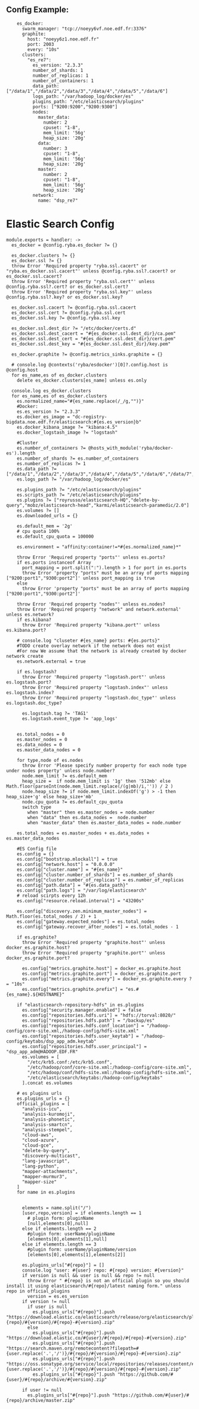 ## Config Example:

```
    es_docker:
      swarm_manager: "tcp://noeyy6vf.noe.edf.fr:3376"
      graphite:
        host: "noeyy6z1.noe.edf.fr"
        port: 2003
        every: "10s"
      clusters:
        "es_re7":
          es_version: "2.3.3"
          number_of_shards: 1
          number_of_replicas: 1
          number_of_containers: 1
          data_path: ["/data/1","/data/2","/data/3","/data/4","/data/5","/data/6"]
          logs_path: "/var/hadoop_log/docker/es"
          plugins_path: "/etc/elasticsearch/plugins"
          ports: ["9200:9200","9200:9300"]
          nodes:
            master_data:
              number: 2
              cpuset: "1-8",
              mem_limit: '56g'
              heap_size: '20g'
            data:
              number: 3
              cpuset: "1-8",
              mem_limit: '56g'
              heap_size: '20g'
            master:
              number: 2
              cpuset: "1-8",
              mem_limit: '56g'
              heap_size: '20g'
          network:
            name: "dsp_re7"

```


# Elastic Search Config

    module.exports = handler: ->
      es_docker = @config.ryba.es_docker ?= {}

      es_docker.clusters ?= {}
      es_docker.ssl ?= {}
      throw Error 'Required property "ryba.ssl.cacert" or "ryba.es_docker.ssl.cacert"' unless @config.ryba.ssl?.cacert? or es_docker.ssl.cacert?
      throw Error 'Required property "ryba.ssl.cert"' unless @config.ryba.ssl?.cert? or es_docker.ssl.cert?
      throw Error 'Required property "ryba.ssl.key"' unless @config.ryba.ssl?.key? or es_docker.ssl.key?

      es_docker.ssl.cacert ?= @config.ryba.ssl.cacert
      es_docker.ssl.cert ?= @config.ryba.ssl.cert
      es_docker.ssl.key ?= @config.ryba.ssl.key

      es_docker.ssl.dest_dir ?= "/etc/docker/certs.d"
      es_docker.ssl.dest_cacert = "#{es_docker.ssl.dest_dir}/ca.pem"
      es_docker.ssl.dest_cert = "#{es_docker.ssl.dest_dir}/cert.pem"
      es_docker.ssl.dest_key = "#{es_docker.ssl.dest_dir}/key.pem"

      es_docker.graphite ?= @config.metrics_sinks.graphite = {}

      # console.log @contexts('ryba/esdocker')[0]?.config.host is @config.host
      for es_name,es of es_docker.clusters 
      	delete es_docker.clusters[es_name] unless es.only

      console.log es_docker.clusters
      for es_name,es of es_docker.clusters
        es.normalized_name="#{es_name.replace(/_/g,"")}"
        #Docker:
        es.es_version ?= "2.3.3"
        es.docker_es_image = "dc-registry-bigdata.noe.edf.fr/elasticsearch:#{es.es_version}b"
        es.docker_kibana_image ?= "kibana:4.5"
        es.docker_logstash_image ?= "logstash"

        #Cluster
        es.number_of_containers ?= @hosts_with_module('ryba/docker-es').length
        es.number_of_shards ?= es.number_of_containers
        es.number_of_replicas ?= 1
        es.data_path ?= ["/data/1","/data/2","/data/3","/data/4","/data/5","/data/6","/data/7","/data/8"]
        es.logs_path ?= "/var/hadoop_log/docker/es"

        es.plugins_path ?= "/etc/elasticsearch/plugins"
        es.scripts_path ?= "/etc/elasticsearch/plugins"
        es.plugins ?= ["royrusso/elasticsearch-HQ","delete-by-query","mobz/elasticsearch-head","karmi/elasticsearch-paramedic/2.0"]
        es.volumes ?= []
        es.downloaded_urls = {}

        es.default_mem = '2g'
        # cpu quota 100%
        es.default_cpu_quota = 100000

        es.environment = "affinity:container!=*#{es.normalized_name}*"

        throw Error 'Required property "ports"' unless es.ports?
       	if es.ports instanceof Array
          port_mapping = port.split(":").length > 1 for port in es.ports
          throw Error 'property "ports" must be an array of ports mapping ["9200:port1","9300:port2"]' unless port_mapping is true
        else
          throw Error 'property "ports" must be an array of ports mapping ["9200:port1","9300:port2"]'

        throw Error 'Required property "nodes"' unless es.nodes?
        throw Error 'Required property "network" and network.external' unless es.network?
        if es.kibana?
          throw Error 'Required property "kibana.port"' unless es.kibana.port?

        # console.log "cluseter #{es_name} ports: #{es.ports}"
        #TODO create overlay network if the network does not exist
        #For now We assume that the network is already created by docker network create
        es.network.external = true

        if es.logstash?
          throw Error 'Required property "logstash.port"' unless es.logstash.port?
          throw Error 'Required property "logstash.index"' unless es.logstash.index?
          throw Error 'Required property "logstash.doc_type"' unless es.logstash.doc_type?

          es.logstash.tag ?= 'TAG1'
          es.logstash.event_type ?= 'app_logs'


        es.total_nodes = 0
        es.master_nodes = 0
        es.data_nodes = 0
        es.master_data_nodes = 0

        for type,node of es.nodes
          throw Error 'Please specify number property for each node type under nodes property' unless node.number?
          node.mem_limit ?= es.default_mem
          heap_size =  if node.mem_limit is '1g' then '512mb' else Math.floor(parseInt(node.mem_limit.replace(/(g|mb)/i,'')) / 2 )
          node.heap_size ?= if node.mem_limit.indexOf('g') > -1 then heap_size+'g' else heap_size+'mb'
          node.cpu_quota ?= es.default_cpu_quota
          switch type
            when "master" then es.master_nodes = node.number
            when "data" then es.data_nodes =  node.number
            when "master_data" then es.master_data_nodes = node.number
        
        es.total_nodes = es.master_nodes + es.data_nodes + es.master_data_nodes

        #ES Config file
        es.config = {}
        es.config["bootstrap.mlockall"] = true
        es.config["network.host"] = "0.0.0.0"
        es.config["cluster.name"] = "#{es_name}"
        es.config["cluster.number_of_shards"] = es.number_of_shards
        es.config["cluster.number_of_replicas"] = es.number_of_replicas
        es.config["path.data"] = "#{es.data_path}"
        es.config["path.logs"] = "/var/log/elasticsearch"
        # reload scirpts every 12h
        es.config["resource.reload.interval"] = "43200s" 

        es.config["discovery.zen.minimum_master_nodes"] = Math.floor(es.total_nodes / 2) + 1
        es.config["gateway.expected_nodes"] = es.total_nodes
        es.config["gateway.recover_after_nodes"] = es.total_nodes - 1

        if es.graphite?
          throw Error 'Required property "graphite.host"' unless docker_es.graphite.host?
          throw Error 'Required property "graphite.port"' unless docker_es.graphite.port?

          es.config["metrics.graphite.host"] = docker_es.graphite.host
          es.config["metrics.graphite.port"] = docker_es.graphite.port
          es.config["metrics.graphite.every"] = docker_es.graphite.every ?= "10s"
          es.config["metrics.graphite.prefix"] = "es.#{es_name}.${HOSTNAME}"

        if "elasticsearch-repository-hdfs" in es.plugins
          es.config["security.manager.enabled"] = false
          es.config["repositories.hdfs.uri"] = "hdfs://torval:8020/"
          es.config["repositories.hdfs.path"] = "/backup/es"
          es.config["repositories.hdfs.conf_location"] = "/hadoop-config/core-site.xml,/hadoop-config/hdfs-site.xml"
          es.config["repositories.hdfs.user_keytab"] = "/hadoop-config/keytabs/dsp_app_adm.keytab"
          es.config["repositories.hdfs.user_principal"] = "dsp_app_adm@HADOOP.EDF.FR"
          es.volumes = [
            "/etc/krb5.conf:/etc/krb5.conf",
            "/etc/hadoop/conf/core-site.xml:/hadoop-config/core-site.xml",
            "/etc/hadoop/conf/hdfs-site.xml:/hadoop-config/hdfs-site.xml",
            "/etc/elasticsearch/keytabs:/hadoop-config/keytabs"
          ].concat es.volumes

        # es plugins urls
        es.plugins_urls = {}
        official_plugins = [
          "analysis-icu",
          "analysis-kuromoji",
          "analysis-phonetic",
          "analysis-smartcn",
          "analysis-stempel",
          "cloud-aws",
          "cloud-azure",
          "cloud-gce",
          "delete-by-query",
          "discovery-multicast",
          "lang-javascript",
          "lang-python",
          "mapper-attachments",
          "mapper-murmur3",
          "mapper-size"
        ]
        for name in es.plugins
          
          
          elements = name.split("/")
          [user,repo,version] = if elements.length == 1
            # plugin form: pluginName
            [null,elements[0],null]
          else if elements.length == 2
            #plugin form: userName/pluginName
            [elements[0],elements[1],null]
          else if elements.length == 3
            #plugin form: userName/pluginName/version
            [elements[0],elements[1],elements[2]]

          es.plugins_urls["#{repo}"] = []
          console.log "user: #{user} repo: #{repo} version: #{version}"
          if version is null && user is null && repo != null
            throw Error " #{repo} is not an official plugin so you should install it using elasticsearch/#{repo}/latest naming form." unless repo in official_plugins
            version = es.es_version
          if version != null
            if user is null
              es.plugins_urls["#{repo}"].push "https://download.elastic.co/elasticsearch/release/org/elasticsearch/plugin/#{repo}/#{version}/#{repo}-#{version}.zip"
            else
              es.plugins_urls["#{repo}"].push "https://download.elastic.co/#{user}/#{repo}/#{repo}-#{version}.zip"
              es.plugins_urls["#{repo}"].push "https://search.maven.org/remotecontent?filepath=#{user.replace('.','/')}/#{repo}/#{version}/#{repo}-#{version}.zip"
              es.plugins_urls["#{repo}"].push "https://oss.sonatype.org/service/local/repositories/releases/content/#{user.replace('.','/')}/#{repo}/#{version}/#{repo}-#{version}.zip"
              es.plugins_urls["#{repo}"].push "https://github.com/#{user}/#{repo}/archive/#{version}.zip"
          
          if user != null
            es.plugins_urls["#{repo}"].push "https://github.com/#{user}/#{repo}/archive/master.zip"
          
          

